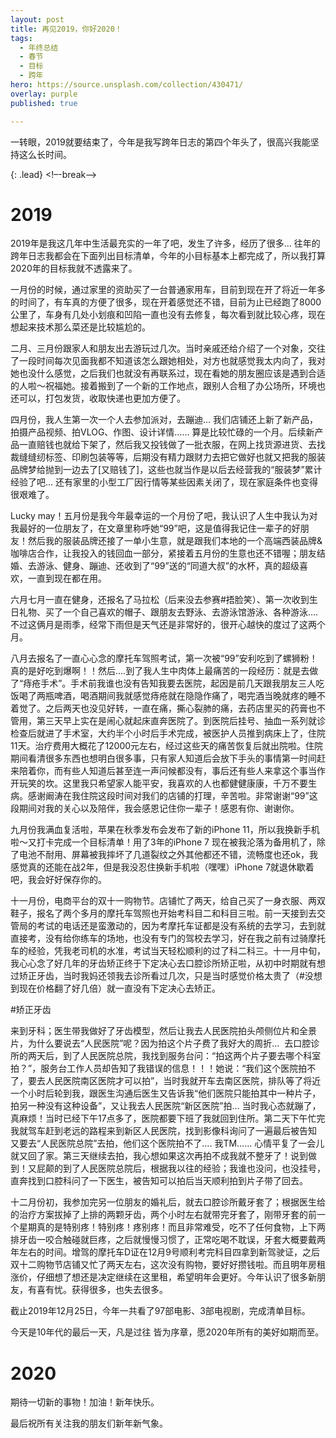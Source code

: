 ```yaml
---
layout: post
title: 再见2019，你好2020！
tags:
  - 年终总结
  - 春节
  - 目标
  - 跨年
hero: https://source.unsplash.com/collection/430471/
overlay: purple
published: true

---
```

一转眼，2019就要结束了，今年是我写跨年日志的第四个年头了，很高兴我能坚持这么长时间。

{: .lead}
<!–-break-–>

# **2019**

2019年是我这几年中生活最充实的一年了吧，发生了许多，经历了很多&#8230; 往年的跨年日志我都会在下面列出目标清单，今年的小目标基本上都完成了，所以我打算 2020年的目标我就不透露来了。

一月份的时候，通过家里的资助买了一台普通家用车，目前到现在开了将近一年多的时间了，有车真的方便了很多，现在开着感觉还不错，目前为止已经跑了8000公里了，车身有几处小划痕和凹陷一直也没有去修复，每次看到就比较心疼，现在想起来技术那么菜还是比较尴尬的。

二月、三月份跟家人和朋友出去游玩过几次。当时亲戚还给介绍了一个对象，交往了一段时间每次见面我都不知道该怎么跟她相处，对方也就感觉我太内向了，我对她也没什么感觉，之后我们也就没有再联系过，现在看她的朋友圈应该是遇到合适的人啦～祝福她。接着搬到了一个新的工作地点，跟别人合租了办公场所，环境也还可以，打包发货，收取快递也更加方便了。

四月份，我人生第一次一个人去参加派对，去蹦迪&#8230; 我们店铺还上新了新产品，拍摄产品视频、拍VLOG、作图、设计详情&#8230;&#8230; 算是比较忙碌的一个月。后续新产品一直赔钱也就给下架了，然后我又投钱做了一批衣服，在网上找货源进货、去找裁缝缝纫标签、印刷包装等等，后期没有精力跟财力去把它做好也就又把我的服装品牌梦给抛到一边去了[又赔钱了]，这些也就当作是以后去经营我的“服装梦”累计经验了吧&#8230; 还有家里的小型工厂因行情等某些因素关闭了，现在家庭条件也变得很艰难了。

Lucky may！五月份是我今年最幸运的一个月份了吧，我认识了人生中我认为对我最好的一位朋友了，在文章里称呼她“99”吧，这是值得我记住一辈子的好朋友！然后我的服装品牌还接了一单小生意，就是跟我们本地的一个高端西装品牌&咖啡店合作，让我投入的钱回血一部分，紧接着五月份的生意也还不错喔；朋友结婚、去游泳、健身、蹦迪、还收到了“99”送的“同道大叔”的水杯，真的超级喜欢，一直到现在都在用。

六月七月一直在健身，还报名了马拉松（后来没去参赛#捂脸笑）、第一次收到生日礼物、买了一个自己喜欢的帽子、跟朋友去野泳、去游泳馆游泳、各种游泳&#8230;. 不过这俩月是雨季，经常下雨但是天气还是非常好的，很开心越快的度过了这两个月。

八月去报名了一直心心念的摩托车驾照考试，第一次被“99”安利吃到了螺狮粉！真的是好吃到爆啊！！然后&#8230;.到了我人生中肉体上最痛苦的一段经历：就是去做了“痔疮手术”。手术前我谁也没有告知我要去医院，起因是前几天跟我朋友三人吃饭喝了两瓶啤酒，喝酒期间我就感觉痔疮就在隐隐作痛了，喝完酒当晚就疼的睡不着觉了。之后两天也没见好转，一直在痛，撕心裂肺的痛，去药店里买的药膏也不管用，第三天早上实在是闹心就起床直奔医院了。到医院后挂号、抽血一系列就诊检查后就进了手术室，大约半个小时后手术完成，被医护人员推到病床上了，住院11天。治疗费用大概花了12000元左右，经过这些天的痛苦恢复后就出院啦。住院期间看清很多东西也想明白很多事，只有家人知道后会放下手头的事情第一时间赶来陪着你，而有些人知道后甚至连一声问候都没有，事后还有些人来拿这个事当作开玩笑的坎。这里我只希望家人能平安，我喜欢的人也都健健康康，千万不要生病。感谢阚涛在我住院这段时间对我们的店铺的打理，辛苦啦。非常谢谢“99”这段期间对我的关心以及陪伴，我会感恩记住你一辈子！感恩有你、谢谢你。

九月份我满血复活啦，苹果在秋季发布会发布了新的iPhone 11，所以我换新手机啦～又打卡完成一个目标清单！用了3年的iPhone 7 现在被我沦落为备用机了，除了电池不耐用、屏幕被我摔坏了几道裂纹之外其他都还不错，流畅度也还ok，我感觉真的还能在战2年，但是我没忍住换新手机啦（嘿嘿）iPhone 7就退休歇着吧，我会好好保存你的。

十一月份，电商平台的双十一购物节。店铺忙了两天，给自己买了一身衣服、两双鞋子，报名了两个多月的摩托车驾照也开始考科目二和科目三啦。前一天接到去交管局的考试的电话还是蛮激动的，因为考摩托车证都是没有系统的去学习，去到就直接考，没有给你练车的场地，也没有专门的驾校去学习，好在我之前有过骑摩托车的经验，凭我老司机的水准，考试当天轻松顺利的过了科二科三。十一月中旬，我心心念了好几年的牙齿矫正终于下定决心去口腔诊所矫正啦，从初中时期就有想过矫正牙齿，当时我妈还领我去诊所看过几次，只是当时感觉价格太贵了（#没想到现在价格翻了好几倍）就一直没有下定决心去矫正。

#矫正牙齿

来到牙科；医生带我做好了牙齿模型，然后让我去人民医院拍头颅侧位片和全景片，为什么要说去“人民医院”呢？因为拍这个片子费了我好大的周折&#8230;  去口腔诊所的两天后，到了人民医院总院，我找到服务台问：“拍这两个片子要去哪个科室拍？”，服务台工作人员却告知了我错误的信息！！！她说：“我们这个医院拍不了，要去人民医院南区医院才可以拍”，当时我就开车去南区医院，排队等了将近一个小时后轮到我，跟医生沟通后医生又告诉我“他们医院只能拍其中一种片子，拍另一种没有这种设备”，又让我去人民医院“新区医院”拍&#8230; 当时我心态就蹦了，真麻烦！当时已经下午17点多了，医院都要下班了我就回到住所。第二天下午忙完我就驾车赶到老远的路程来到新区人民医院，找到影像科询问了一遍最后被告知 又要去“人民医院总院”去拍，他们这个医院拍不了&#8230;. 我TM&#8230;&#8230; 心情平复了一会儿就又回了家。第三天继续去拍，我心想如果这次再拍不成我就不整牙了！说到做到！又屁颠的到了人民医院总院后，根据我以往的经验；我谁也没问，也没挂号，直奔找到口腔科问了一下医生，被告知可以拍后当天顺利拍到片子带了回去。

十二月份初，我参加完另一位朋友的婚礼后，就去口腔诊所戴牙套了；根据医生给的治疗方案拔掉了上排的两颗牙齿，两个小时左右就带完牙套了，刚带牙套的前一个星期真的是特别疼！特别疼！疼别疼！而且非常难受，吃不了任何食物，上下两排牙齿一咬合触碰就巨疼，之后就慢慢习惯了，正常吃喝不耽误，牙套大概要戴两年左右的时间。增驾的摩托车D证在12月9号顺利考完科目四拿到新驾驶证，之后双十二购物节店铺又忙了两天左右，这次没有购物，要好好攒钱啦。而且明年房租涨价，仔细想了想还是决定继续在这里租，希望明年会更好。今年认识了很多新朋友，有喜有忧。获得很多，也失去很多。

截止2019年12月25日，今年一共看了97部电影、3部电视剧，完成清单目标。

今天是10年代的最后一天，凡是过往 皆为序章，愿2020年所有的美好如期而至。

# 2020

期待一切新的事物！加油！新年快乐。

最后祝所有关注我的朋友们新年新气象。